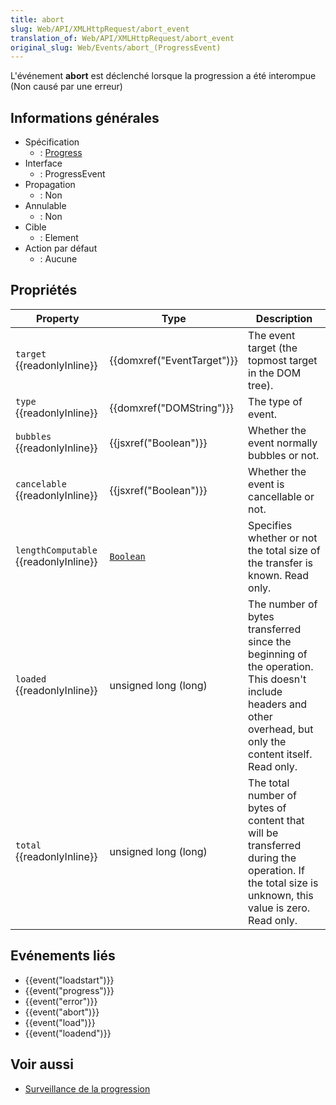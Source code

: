 ```yaml
---
title: abort
slug: Web/API/XMLHttpRequest/abort_event
translation_of: Web/API/XMLHttpRequest/abort_event
original_slug: Web/Events/abort_(ProgressEvent)
---
```

L'événement **abort** est déclenché lorsque la progression a été interompue (Non causé par une erreur)

## Informations générales

- Spécification
  - : [Progress](http://www.w3.org/TR/progress-events/)
- Interface
  - : ProgressEvent
- Propagation
  - : Non
- Annulable
  - : Non
- Cible
  - : Element
- Action par défaut
  - : Aucune

## Propriétés

| Property                                    | Type                                 | Description                                                                                                                                                    |
| ------------------------------------------- | ------------------------------------ | -------------------------------------------------------------------------------------------------------------------------------------------------------------- |
| `target` {{readonlyInline}}           | {{domxref("EventTarget")}} | The event target (the topmost target in the DOM tree).                                                                                                         |
| `type` {{readonlyInline}}             | {{domxref("DOMString")}}     | The type of event.                                                                                                                                             |
| `bubbles` {{readonlyInline}}          | {{jsxref("Boolean")}}         | Whether the event normally bubbles or not.                                                                                                                     |
| `cancelable` {{readonlyInline}}       | {{jsxref("Boolean")}}         | Whether the event is cancellable or not.                                                                                                                       |
| `lengthComputable` {{readonlyInline}} | [`Boolean`](/fr/docs/Web/JavaScript/Reference/Global_Objects/Boolean)         | Specifies whether or not the total size of the transfer is known. Read only.                                                                                   |
| `loaded` {{readonlyInline}}           | unsigned long (long)                 | The number of bytes transferred since the beginning of the operation. This doesn't include headers and other overhead, but only the content itself. Read only. |
| `total` {{readonlyInline}}            | unsigned long (long)                 | The total number of bytes of content that will be transferred during the operation. If the total size is unknown, this value is zero. Read only.               |

## Evénements liés

- {{event("loadstart")}}
- {{event("progress")}}
- {{event("error")}}
- {{event("abort")}}
- {{event("load")}}
- {{event("loadend")}}

## Voir aussi

- [Surveillance de la progression](/fr/docs/DOM/XMLHttpRequest/Using_XMLHttpRequest#Monitoring_progress)
